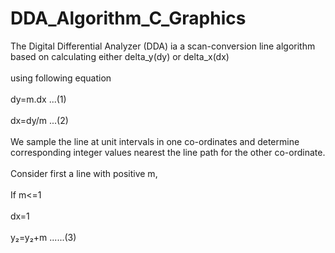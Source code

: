 # DDA_Algorithm_C_Graphics
The Digital Differential Analyzer (DDA) ia a scan-conversion line algorithm based on calculating either delta_y(dy) or delta_x(dx)<br><br>
using following equation<br><br>
dy=m.dx      ...(1)<br><br>
dx=dy/m      ...(2)<br><br>
We sample the line at unit intervals in one co-ordinates and determine corresponding integer values nearest the line path for the other co-ordinate.<br><br>
Consider first a line with positive m,<br><br>
If m<=1<br><br>
dx=1<br><br>
y&#x2082;=y&#x2082;+m   ......(3)<br>
